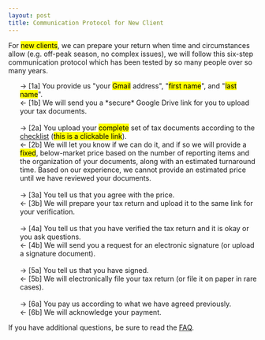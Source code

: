 ```yaml
---
layout: post
title: Communication Protocol for New Client
---
```


<html>
<body>

<p>
For <mark>new clients</mark>, we can prepare your return when time and circumstances allow (e.g. off-peak season, no complex issues), we will follow this
six-step communication protocol which has been tested by so many people over so many years.<br>
</p>

<ul style="list-style-type:none;">
  <li>&rarr; [1a] You provide us "your <mark>Gmail</mark> address", "<mark>first name</mark>", and "<mark>last name</mark>".</li>
  <li>&larr; [1b] We will send you a *secure* Google Drive link for you to upload your tax documents.</li>
  <br>
  <li>&rarr; [2a] You upload your <mark>complete</mark> set of tax documents according to the <a href="/cat/tax/2025/12/31/tax-check-list.html" target="_blank">checklist</a> (<mark>this is a clickable link</mark>).</li>
  <li>&larr; [2b] We will let you know if we can do it, and if so we will provide a <mark>fixed</mark>, below-market price based on the number of reporting items and the organization of your documents, along with an estimated turnaround time.
                  Based on our experience, we cannot provide an estimated price until we have reviewed your documents.</li>
  <br>
  <li>&rarr; [3a] You tell us that you agree with the price.</li>
  <li>&larr; [3b] We will prepare your tax return and upload it to the same link for your verification.</li>
  <br>
  <li>&rarr; [4a] You tell us that you have verified the tax return and it is okay or you ask questions.</li>
  <li>&larr; [4b] We will send you a request for an electronic signature (or upload a signature document).</li>
  <br>
  <li>&rarr; [5a] You tell us that you have signed.</li>
  <li>&larr; [5b] We will electronically file your tax return (or file it on paper in rare cases).</li>
  <br>
  <li>&rarr; [6a] You pay us according to what we have agreed previously.</li>
  <li>&larr; [6b] We will acknowledge your payment.</li>
</ul>

<p>
If you have additional questions, be sure to read the <a href="/client/faq.html" target="_blank">FAQ</a>.
</p>

</body>
</html>
